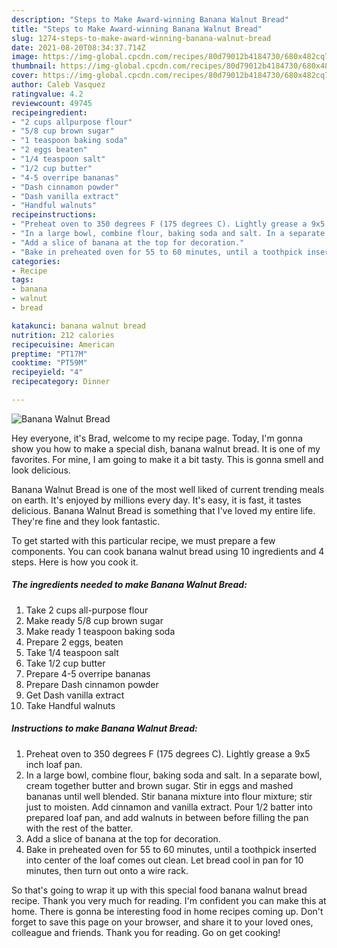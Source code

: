 ```yaml
---
description: "Steps to Make Award-winning Banana Walnut Bread"
title: "Steps to Make Award-winning Banana Walnut Bread"
slug: 1274-steps-to-make-award-winning-banana-walnut-bread
date: 2021-08-20T08:34:37.714Z
image: https://img-global.cpcdn.com/recipes/80d79012b4184730/680x482cq70/banana-walnut-bread-recipe-main-photo.jpg
thumbnail: https://img-global.cpcdn.com/recipes/80d79012b4184730/680x482cq70/banana-walnut-bread-recipe-main-photo.jpg
cover: https://img-global.cpcdn.com/recipes/80d79012b4184730/680x482cq70/banana-walnut-bread-recipe-main-photo.jpg
author: Caleb Vasquez
ratingvalue: 4.2
reviewcount: 49745
recipeingredient:
- "2 cups allpurpose flour"
- "5/8 cup brown sugar"
- "1 teaspoon baking soda"
- "2 eggs beaten"
- "1/4 teaspoon salt"
- "1/2 cup butter"
- "4-5 overripe bananas"
- "Dash cinnamon powder"
- "Dash vanilla extract"
- "Handful walnuts"
recipeinstructions:
- "Preheat oven to 350 degrees F (175 degrees C). Lightly grease a 9x5 inch loaf pan."
- "In a large bowl, combine flour, baking soda and salt. In a separate bowl, cream together butter and brown sugar. Stir in eggs and mashed bananas until well blended. Stir banana mixture into flour mixture; stir just to moisten. Add cinnamon and vanilla extract. Pour 1/2 batter into prepared loaf pan, and add walnuts in between before filling the pan with the rest of the batter."
- "Add a slice of banana at the top for decoration."
- "Bake in preheated oven for 55 to 60 minutes, until a toothpick inserted into center of the loaf comes out clean. Let bread cool in pan for 10 minutes, then turn out onto a wire rack."
categories:
- Recipe
tags:
- banana
- walnut
- bread

katakunci: banana walnut bread 
nutrition: 212 calories
recipecuisine: American
preptime: "PT17M"
cooktime: "PT59M"
recipeyield: "4"
recipecategory: Dinner

---
```



![Banana Walnut Bread](https://img-global.cpcdn.com/recipes/80d79012b4184730/680x482cq70/banana-walnut-bread-recipe-main-photo.jpg)

Hey everyone, it's Brad, welcome to my recipe page. Today, I'm gonna show you how to make a special dish, banana walnut bread. It is one of my favorites. For mine, I am going to make it a bit tasty. This is gonna smell and look delicious.



Banana Walnut Bread is one of the most well liked of current trending meals on earth. It's enjoyed by millions every day. It's easy, it is fast, it tastes delicious. Banana Walnut Bread is something that I've loved my entire life. They're fine and they look fantastic.


To get started with this particular recipe, we must prepare a few components. You can cook banana walnut bread using 10 ingredients and 4 steps. Here is how you cook it.

<!--inarticleads1-->

##### The ingredients needed to make Banana Walnut Bread:

1. Take 2 cups all-purpose flour
1. Make ready 5/8 cup brown sugar
1. Make ready 1 teaspoon baking soda
1. Prepare 2 eggs, beaten
1. Take 1/4 teaspoon salt
1. Take 1/2 cup butter
1. Prepare 4-5 overripe bananas
1. Prepare Dash cinnamon powder
1. Get Dash vanilla extract
1. Take Handful walnuts




<!--inarticleads2-->

##### Instructions to make Banana Walnut Bread:

1. Preheat oven to 350 degrees F (175 degrees C). Lightly grease a 9x5 inch loaf pan.
1. In a large bowl, combine flour, baking soda and salt. In a separate bowl, cream together butter and brown sugar. Stir in eggs and mashed bananas until well blended. Stir banana mixture into flour mixture; stir just to moisten. Add cinnamon and vanilla extract. Pour 1/2 batter into prepared loaf pan, and add walnuts in between before filling the pan with the rest of the batter.
1. Add a slice of banana at the top for decoration.
1. Bake in preheated oven for 55 to 60 minutes, until a toothpick inserted into center of the loaf comes out clean. Let bread cool in pan for 10 minutes, then turn out onto a wire rack.




So that's going to wrap it up with this special food banana walnut bread recipe. Thank you very much for reading. I'm confident you can make this at home. There is gonna be interesting food in home recipes coming up. Don't forget to save this page on your browser, and share it to your loved ones, colleague and friends. Thank you for reading. Go on get cooking!

